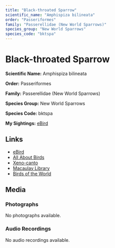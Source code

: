 ```yaml
---
title: "Black-throated Sparrow"
scientific_name: "Amphispiza bilineata"
order: "Passeriformes"
family: "Passerellidae (New World Sparrows)"
species_group: "New World Sparrows"
species_code: "bktspa"
---
```


# Black-throated Sparrow

**Scientific Name:** Amphispiza bilineata

**Order:** Passeriformes

**Family:** Passerellidae (New World Sparrows)

**Species Group:** New World Sparrows

**Species Code:** bktspa

**My Sightings:** [eBird](https://ebird.org/lifelist?r=world&time=life&spp=bktspa)

## Links
* [eBird](https://ebird.org/species/bktspa) 
* [All About Birds](https://www.allaboutbirds.org/guide/bktspa) 
* [Xeno-canto](https://www.xeno-canto.org/species/bktspa) 
* [Macaulay Library](https://search.macaulaylibrary.org/catalog?taxonCode=bktspa&sort=rating_rank_desc)
* [Birds of the World](https://birdsoftheworld.org/bow/species/bktspa)

## Media
### Photographs
No photographs available.

### Audio Recordings
No audio recordings available.
